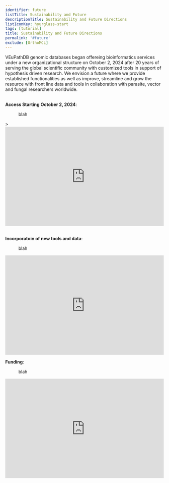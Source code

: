 ```yaml
---
identifier: future
listTitle: Sustainability and Future 
descriptionTitle: Sustainability and Future Directions
listIconKey: hourglass-start
tags: [tutorial]
title: Sustainability and Future Directions
permalink: '#future'
exclude: [OrthoMCL]
---
```

<style>
p.indent {
    margin-left: 3em
}

</style>
VEuPathDB genomic databases began offereing bioinformatics services under a new organizational structure on October 2, 2024 after 20 years of serving the global scientific community with customized tools in support of hypothesis driven research. We envision a future where we provide established functionalities as well as improve, streamline and grow the resource with front line data and tools in collaboration with parasite, vector and fungal researchers worldwide.<br><br>

<b>Access Starting October 2, 2024</b>:<br>
   <p class="indent">blah</p>>

   <div style="display: flex; justify-content: center; align-items: center">  
     <iframe width="560" height="315" src="https://www.youtube.com/embed/cf5GGRDz5YE" frameborder="0" allow="accelerometer; autoplay; encrypted-media; gyroscope; picture-in-picture" allowfullscreen></iframe>
   </div>
<br>

   </p>
<b>Incorporatoin of new tools and data</b>: <br>
   <p class="indent">blah<br>

  <div style="display: flex; justify-content: center; align-items: center">  
     <iframe width="560" height="315" src="https://www.youtube.com/embed/rAXBKJicVL8" frameborder="0" allow="accelerometer; autoplay; encrypted-media; gyroscope; picture-in-picture" allowfullscreen></iframe>
   </div>

<b>Funding</b>: <br>
   <p class="indent">blah<br>

  <div style="display: flex; justify-content: center; align-items: center">  
     <iframe width="560" height="315" src="https://www.youtube.com/embed/rAXBKJicVL8" frameborder="0" allow="accelerometer; autoplay; encrypted-media; gyroscope; picture-in-picture" allowfullscreen></iframe>
   </div>

   </p>

